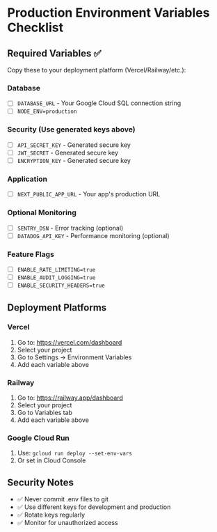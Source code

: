 # Production Environment Variables Checklist

## Required Variables ✅

Copy these to your deployment platform (Vercel/Railway/etc.):

### Database
- [ ] `DATABASE_URL` - Your Google Cloud SQL connection string
- [ ] `NODE_ENV=production`

### Security (Use generated keys above)
- [ ] `API_SECRET_KEY` - Generated secure key
- [ ] `JWT_SECRET` - Generated secure key  
- [ ] `ENCRYPTION_KEY` - Generated secure key

### Application
- [ ] `NEXT_PUBLIC_APP_URL` - Your app's production URL

### Optional Monitoring
- [ ] `SENTRY_DSN` - Error tracking (optional)
- [ ] `DATADOG_API_KEY` - Performance monitoring (optional)

### Feature Flags
- [ ] `ENABLE_RATE_LIMITING=true`
- [ ] `ENABLE_AUDIT_LOGGING=true`
- [ ] `ENABLE_SECURITY_HEADERS=true`

## Deployment Platforms

### Vercel
1. Go to: https://vercel.com/dashboard
2. Select your project
3. Go to Settings → Environment Variables
4. Add each variable above

### Railway
1. Go to: https://railway.app/dashboard
2. Select your project
3. Go to Variables tab
4. Add each variable above

### Google Cloud Run
1. Use: `gcloud run deploy --set-env-vars`
2. Or set in Cloud Console

## Security Notes
- ✅ Never commit .env files to git
- ✅ Use different keys for development and production
- ✅ Rotate keys regularly
- ✅ Monitor for unauthorized access
